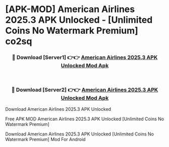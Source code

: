# [APK-MOD] American Airlines 2025.3 APK Unlocked - [Unlimited Coins No Watermark Premium] co2sq



<div align="center">
<h3>🔴 Download [Server1] 👉👉 <a href="https://momento.my/?title=American_Airlines_2025.3_APK_Unlocked">American Airlines 2025.3 APK Unlocked Mod Apk</a></h3><br>

<h3>🔴 Download [Server2] 👉👉 <a href="https://momento.my/?title=American_Airlines_2025.3_APK_Unlocked">American Airlines 2025.3 APK Unlocked Mod Apk</a></h3>
</div>



Download American Airlines 2025.3 APK Unlocked 

Free APK MOD American Airlines 2025.3 APK Unlocked [Unlimited Coins No Watermark Premium]

Download American Airlines 2025.3 APK Unlocked [Unlimited Coins No Watermark Premium] Mod For Android
